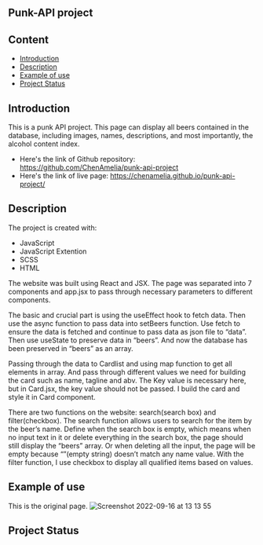## Punk-API project
## Content
* [Introduction](#introduction)
* [Description](#description)
* [Example of use](#example-of-use)
* [Project Status](#project-status)

## Introduction
This is a punk API project. This page can display all beers contained in the database, including images, names, descriptions, and most importantly, the alcohol content index.

* Here's the link of Github repository: https://github.com/ChenAmelia/punk-api-project
* Here's the link of live page: https://chenamelia.github.io/punk-api-project/
	
## Description
The project is created with:
* JavaScript
* JavaScript Extention
* SCSS
* HTML

The website was built using React and JSX. The page was separated into 7 components and app.jsx to pass through necessary parameters to different components. 

The basic and crucial part is using the useEffect hook to fetch data. Then use the async function to pass data into setBeers function. Use fetch to ensure the data is fetched and continue to pass data as json file to “data”. Then use useState to preserve data in “beers”. And now the database has been preserved in “beers” as an array.

Passing through the data to Cardlist and using map function to get all elements in array. And pass through different values we need for building the card such as name, tagline and abv. The Key value is necessary here, but in Card.jsx, the key value should not be passed. I build the card and style it in Card component.

There are two functions on the website: search(search box) and filter(checkbox).  The search function allows users to search for the item by the beer’s name. Define when the search box is empty, which means when no input text in it or delete everything in the search box, the page should still display the “beers” array. Or when deleting all the input, the page will be empty because “”(empty string) doesn’t match any name value. With the filter function, I use checkbox to display all qualified items based on values.

## Example of use

This is the original page.
![Screenshot 2022-09-16 at 13 13 55](https://user-images.githubusercontent.com/109622201/190636890-3b9c6495-136d-466e-ba21-752d29cc8757.png)



## Project Status


